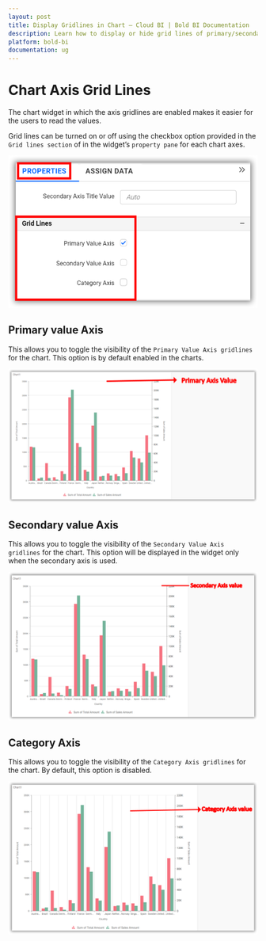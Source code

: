```yaml
---
layout: post
title: Display Gridlines in Chart – Cloud BI | Bold BI Documentation
description: Learn how to display or hide grid lines of primary/secondary value axis and category axis in chart widget of Bold BI Cloud dashboard.
platform: bold-bi
documentation: ug
---
```


# Chart Axis Grid Lines

The chart widget in which the axis gridlines are enabled makes it easier for the users to read the values. 

Grid lines can be turned on or off using the checkbox option provided in the `Grid lines section` of in the widget’s `property pane` for each chart axes. 

![Grid lines section](/static/assets/cloud/visualizing-data/working-with-widgets/images/ChartGridLines.png)

## Primary value Axis

This allows you to toggle the visibility of the `Primary Value Axis gridlines` for the chart. This option is by default enabled in the charts. 

![Primary Value Axis gridlines](/static/assets/cloud/visualizing-data/working-with-widgets/images/Primary-Value-Axis-Gridlines.png)

## Secondary value Axis

This allows you to toggle the visibility of the `Secondary Value Axis gridlines` for the chart. This option will be displayed in the widget only when the secondary axis is used. 

![Secondary Value Axis gridlines](/static/assets/cloud/visualizing-data/working-with-widgets/images/Secondary-Value-Axis-Gridlines.png)

## Category Axis

This allows you to toggle the visibility of the `Category Axis gridlines` for the chart. By default, this option is disabled. 

![Category Axis gridlines](/static/assets/cloud/visualizing-data/working-with-widgets/images/Category-Axis-GridLines.png)

